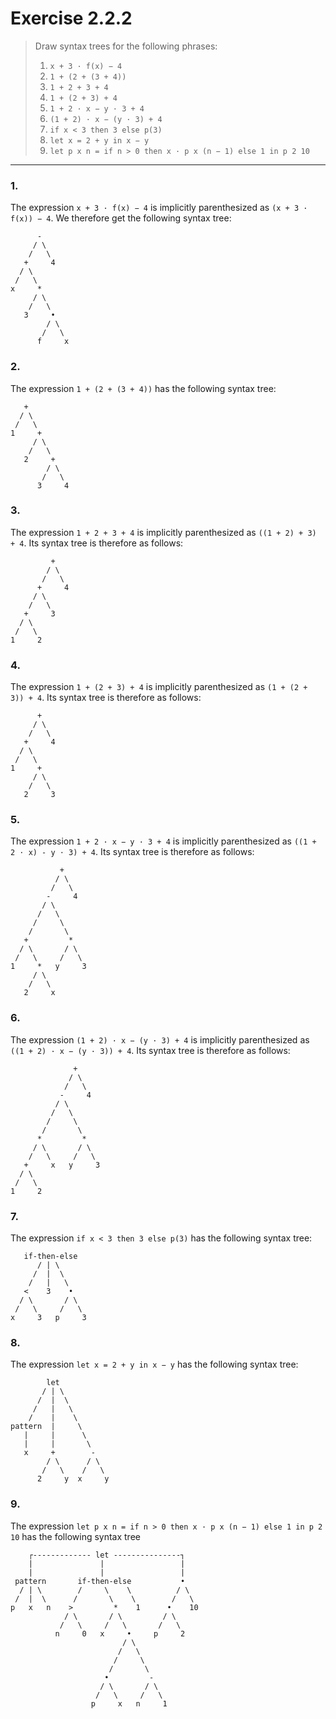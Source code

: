 # Exercise 2.2.2

> Draw syntax trees for the following phrases:
> 1. `x + 3 · f(x) − 4`
> 2. `1 + (2 + (3 + 4))`
> 3. `1 + 2 + 3 + 4`
> 4. `1 + (2 + 3) + 4`
> 5. `1 + 2 · x − y · 3 + 4`
> 6. `(1 + 2) · x − (y · 3) + 4`
> 7. `if x < 3 then 3 else p(3)`
> 8. `let x = 2 + y in x − y`
> 9. `let p x n = if n > 0 then x · p x (n − 1) else 1 in p 2 10`

---

### 1.

The expression `x + 3 · f(x) − 4` is implicitly parenthesized as `(x + 3 · f(x)) − 4`.
We therefore get the following syntax tree:
```text
      -
     / \
    /   \
   +     4
  / \
 /   \
x     *
     / \
    /   \
   3     •
        / \
       /   \
      f     x
```

### 2.

The expression `1 + (2 + (3 + 4))` has the following syntax tree:
```text
   +
  / \
 /   \
1     +
     / \
    /   \
   2     +
        / \
       /   \
      3     4
```

### 3.

The expression `1 + 2 + 3 + 4` is implicitly parenthesized as `((1 + 2) + 3) + 4`.
Its syntax tree is therefore as follows:
```text
         +
        / \
       /   \
      +     4
     / \
    /   \
   +     3
  / \
 /   \
1     2
```

### 4.

The expression `1 + (2 + 3) + 4` is implicitly parenthesized as `(1 + (2 + 3)) + 4`.
Its syntax tree is therefore as follows:
```text
      +
     / \
    /   \
   +     4
  / \
 /   \
1     +
     / \
    /   \
   2     3
```

### 5.

The expression `1 + 2 · x − y · 3 + 4` is implicitly parenthesized as `((1 + 2 ⋅ x) - y ⋅ 3) + 4`.
Its syntax tree is therefore as follows:
```text
           +
          / \
         /   \
        -     4
       / \
      /   \
     /     \
    /       \
   +         *
  / \       / \
 /   \     /   \
1     *   y     3
     / \
    /   \
   2     x
```

### 6.

The expression `(1 + 2) · x − (y · 3) + 4` is implicitly parenthesized as `((1 + 2) · x − (y · 3)) + 4`.
Its syntax tree is therefore as follows:
```text
              +
             / \
            /   \
           -     4
          / \
         /   \
        /     \
       /       \
      *         *
     / \       / \
    /   \     /   \
   +     x   y     3
  / \
 /   \
1     2
```

### 7.

The expression `if x < 3 then 3 else p(3)` has the following syntax tree:
```text
   if-then-else
      / | \
     /  |  \
    /   |   \
   <    3    •
  / \       / \
 /   \     /   \
x     3   p     3
```

### 8.

The expression `let x = 2 + y in x − y` has the following syntax tree:
```text
        let
       / | \
      /  |  \
     /   |   \
    /    |    \
pattern  |     \
   |     |      \
   |     |       \
   x     +        -
        / \      / \
       /   \    /   \
      2     y  x     y
```


### 9.

The expression `let p x n = if n > 0 then x · p x (n − 1) else 1 in p 2 10` has the following syntax tree
```text
    ┌------------- let ---------------┐
    |               |                 |
    |               |                 |
 pattern       if-then-else           •
  / | \        /     \    \          / \
 /  |  \      /       \    \        /   \
p   x   n    >         *    1      •    10
            / \       / \         / \
           /   \     /   \       /   \
          n     0   x     •     p     2
                         / \
                        /   \
                       /     \
                      /       \
                     •         -
                    / \       / \
                   /   \     /   \
                  p     x   n     1
```
